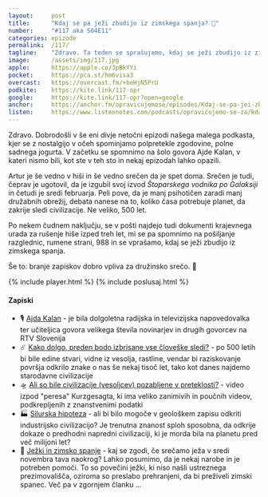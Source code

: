 ```yaml
---
layout: 	post
title:  	"Kdaj se pa ježi zbudijo iz zimskega spanja? 🦔"
number: 	"#117 aka S04E11"
categories:	epizode
permalink:	/117/
tagline: 	"Zdravo. Ta teden se sprašujemo, kdaj se ježi zbudijo iz zimskega spanja, če sploh se in kaj so rumene strani (ter telefonska številka 988). Nostalgični kar se da."
image:		/assets/img/117.jpg
apple:		https://apple.co/3pBkYYi
pocket:		https://pca.st/hm6visa3
overcast:	https://overcast.fm/+beHjN5PrU
podkite:	https://kite.link/117-opr
google:		https://kite.link/117-opr?open=google
anchor:		https://anchor.fm/opravicujemose/episodes/Kdaj-se-pa-jei-zbudijo-iz-zimskega-spanja-e1mpkmc
listen:		https://www.listennotes.com/podcasts/opravičujemo-se-za/kdaj-se-pa-ježi-zbudijo-iz-zec2Pl65ZDw/embed/
---
```


Zdravo. Dobrodošli v še eni divje netočni epizodi našega malega podkasta, kjer se z nostalgijo v očeh spominjamo polpretekle zgodovine, polne sadnega jogurta. V začetku se spomnimo na šolo govora Ajde Kalan, v kateri nismo bili, kot ste v teh sto in nekaj epizodah lahko opazili.

Artur je še vedno v hiši in še vedno srečen da je spet doma. Srečen je tudi, čeprav je ugotovil, da je izgubil svoj izvod _Štoparskega vodnika po Galaksiji_ in četudi je sredi februarja. Peli pove, da je manj psihotičen zaradi manj družabnih obrežij, debata nanese na to, koliko časa potrebuje planet, da zakrije sledi civilizacije. Ne veliko, 500 let.

Po nekem čudnem naključju, se v pošti najdejo tudi dokumenti krajevnega urada za rušenje hiše izped treh let, mi se pa spomnimo na pošiljanje razglednic, rumene strani, 988 in se vprašamo, kdaj se ježi zbudijo iz zimskega spanja.

Še to: branje zapiskov dobro vpliva za družinsko srečo. 🤪

{% include player.html %}
{% include poslusaj.html %}

<!--break-->

#### Zapiski

- 🎙 [Ajda Kalan](https://sl.wikipedia.org/wiki/Ajda_Kalan) - je bila dolgoletna radijska in televizijska napovedovalka ter učiteljica govora velikega števila novinarjev in drugih govorcev na RTV Slovenija
- ☄️ [Kako dolgo, preden bodo izbrisane vse človeške sledi?](https://www.newscientist.com/lastword/2215950-how-long-before-all-human-traces-are-wiped-out/) - po 500 letih bi bile edine stvari, vidne iz vesolja, rastline, vendar bi raziskovanje površja odkrilo znake o nas še nekaj tisoč let, tako kot danes najdemo starodavne civilizacije
- 🛸 [Ali so bile civilizacije (vesoljcev) pozabljene v preteklosti?](https://www.youtube.com/watch?v=KRvv0QdruMQ) - video izpod "peresa" Kurzgesagta, ki ima veliko zanimivih in poučnih videov, podkrepljenih z znanstvenimi podatki
- 🏭 [Silurska hipoteza](https://en.wikipedia.org/wiki/Silurian_hypothesis) - ali bi bilo mogoče v geološkem zapisu odkriti industrijsko civilizacijo? Je trenutna znanost sploh sposobna, da odkrije dokaze o predhodni napredni civilizaciji, ki je morda bila na planetu pred več milijoni let?
- 🦔 [Ježki in zimsko spanje](https://www.tednik.si/druzba/8029-veterinar-svetuje-jezki-in-zimsko-spanje) - kaj se zgodi, če srečamo ježa v sredi novembra tava naokrog? Lahko posumimo, da je nekaj narobe in je potreben pomoči. To so povečini ježki, ki niso našli ustreznega prezimovališča, oziroma so preslabo prehranjeni, da bi preživeli zimski spanec. Več pa v zgornjem članku ...